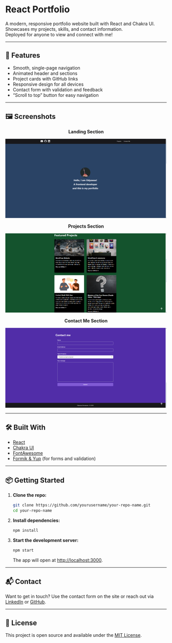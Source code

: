 # React Portfolio

A modern, responsive portfolio website built with React and Chakra UI.  
Showcases my projects, skills, and contact information.  
Deployed for anyone to view and connect with me!

---

## 🚀 Features

- Smooth, single-page navigation
- Animated header and sections
- Project cards with GitHub links
- Responsive design for all devices
- Contact form with validation and feedback
- “Scroll to top” button for easy navigation

---

## 🖼️ Screenshots

<p align="center"><strong>Landing Section</strong></p>

![Landing Section](./screenshots/image1.png)

<p align="center"><strong>Projects Section</strong></p>

![Project Section](./screenshots/image2.png)

<p align="center"><strong>Contact Me Section</strong></p>

![Contact Me Section](./screenshots/image3.png)

---

## 🛠️ Built With

- [React](https://reactjs.org/)
- [Chakra UI](https://chakra-ui.com/)
- [FontAwesome](https://fontawesome.com/)
- [Formik & Yup](https://formik.org/) (for forms and validation)

---

## 📦 Getting Started

1. **Clone the repo:**
   ```sh
   git clone https://github.com/yourusername/your-repo-name.git
   cd your-repo-name
   ```

2. **Install dependencies:**
   ```sh
   npm install
   ```

3. **Start the development server:**
   ```sh
   npm start
   ```
   The app will open at [http://localhost:3000](http://localhost:3000).

---

## 📬 Contact

Want to get in touch? Use the contact form on the site or reach out via [LinkedIn](https://www.linkedin.com/in/your-linkedin/) or [GitHub](https://github.com/yourusername).

---

## 📄 License

This project is open source and available under the [MIT License](LICENSE). 
